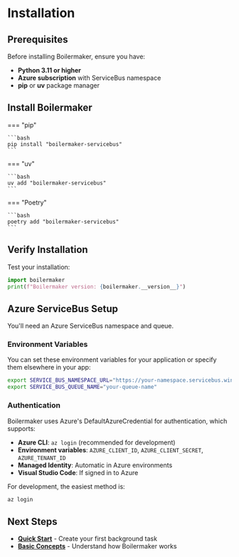 # Installation

## Prerequisites

Before installing Boilermaker, ensure you have:

- **Python 3.11 or higher**
- **Azure subscription** with ServiceBus namespace
- **pip** or **uv** package manager

## Install Boilermaker

=== "pip"

    ```bash
    pip install "boilermaker-servicebus"
    ```

=== "uv"

    ```bash
    uv add "boilermaker-servicebus"
    ```

=== "Poetry"

    ```bash
    poetry add "boilermaker-servicebus"
    ```

## Verify Installation

Test your installation:

```python
import boilermaker
print(f"Boilermaker version: {boilermaker.__version__}")
```

## Azure ServiceBus Setup

You'll need an Azure ServiceBus namespace and queue.

### Environment Variables

You can set these environment variables for your application or specify them elsewhere in your app:

```bash
export SERVICE_BUS_NAMESPACE_URL="https://your-namespace.servicebus.windows.net"
export SERVICE_BUS_QUEUE_NAME="your-queue-name"
```

### Authentication

Boilermaker uses Azure's DefaultAzureCredential for authentication, which supports:

- **Azure CLI**: `az login` (recommended for development)
- **Environment variables**: `AZURE_CLIENT_ID`, `AZURE_CLIENT_SECRET`, `AZURE_TENANT_ID`
- **Managed Identity**: Automatic in Azure environments
- **Visual Studio Code**: If signed in to Azure

For development, the easiest method is:

```bash
az login
```


## Next Steps

- **[Quick Start](quickstart.md)** - Create your first background task
- **[Basic Concepts](basic-concepts.md)** - Understand how Boilermaker works
